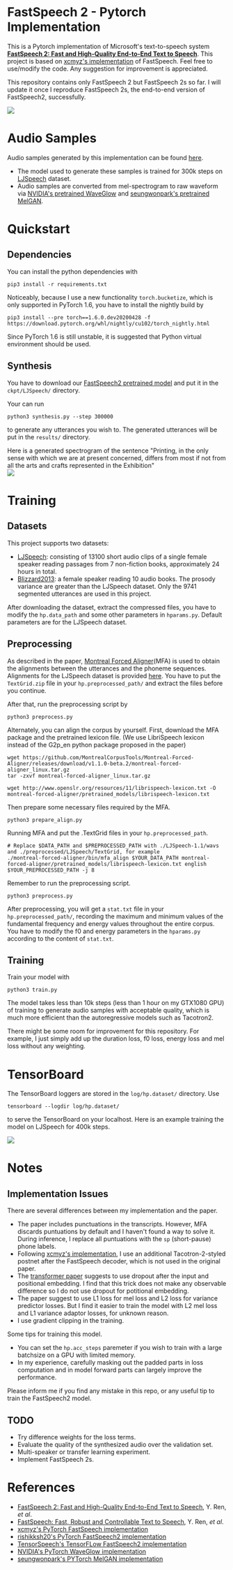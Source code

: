 # FastSpeech 2 - Pytorch Implementation

This is a Pytorch implementation of Microsoft's text-to-speech system [**FastSpeech 2: Fast and High-Quality End-to-End Text to Speech**](https://arxiv.org/abs/2006.04558). This project is based on [xcmyz's implementation](https://github.com/xcmyz/FastSpeech) of FastSpeech. Feel free to use/modify the code. Any suggestion for improvement is appreciated.

This repository contains only FastSpeech 2 but FastSpeech 2s so far. I will update it once I reproduce FastSpeech 2s, the end-to-end version of FastSpeech2, successfully.

![](./model.png)

# Audio Samples
Audio samples generated by this implementation can be found [here](https://ming024.github.io/FastSpeech2/).  
- The model used to generate these samples is trained for 300k steps on [LJSpeech](https://keithito.com/LJ-Speech-Dataset/) dataset.
- Audio samples are converted from mel-spectrogram to raw waveform via [NVIDIA's pretrained WaveGlow](https://github.com/NVIDIA/waveglow) and [seungwonpark's pretrained MelGAN](https://github.com/seungwonpark/melgan).

# Quickstart

## Dependencies
You can install the python dependencies with
```
pip3 install -r requirements.txt
```
Noticeably, because I use a new functionality ``torch.bucketize``, which is only supported in PyTorch 1.6, you have to install the nightly build by
```
pip3 install --pre torch==1.6.0.dev20200428 -f https://download.pytorch.org/whl/nightly/cu102/torch_nightly.html
```

Since PyTorch 1.6 is still unstable, it is suggested that Python virtual environment should be used.

## Synthesis

You have to download our [FastSpeech2 pretrained model](https://drive.google.com/file/d/1jXNDPMt1ybTN97_MztoTFyrPIthoQuSO/view?usp=sharing) and put it in the ``ckpt/LJSpeech/`` directory.

Your can run
```
python3 synthesis.py --step 300000
```
to generate any utterances you wish to. The generated utterances will be put in the ``results/`` directory.

Here is a generated spectrogram of the sentence "Printing, in the only sense with which we are at present concerned, differs from most if not from all the arts and crafts represented in the Exhibition"  
![](./synth/LJSpeech/step_300000.png)

# Training

## Datasets
This project supports two datasets:
- [LJSpeech](https://keithito.com/LJ-Speech-Dataset/): consisting of 13100 short audio clips of a single female speaker reading passages from 7 non-fiction books, approximately 24 hours in total.
- [Blizzard2013](http://www.cstr.ed.ac.uk/projects/blizzard/2013/lessac_blizzard2013/): a female speaker reading 10 audio books. The prosody variance are greater than the LJSpeech dataset. Only the 9741 segmented utterances are used in this project.

After downloading the dataset, extract the compressed files, you have to modify the ``hp.data_path`` and some other parameters in ``hparams.py``. Default parameters are for the LJSpeech dataset.

## Preprocessing

As described in the paper, [Montreal Forced Aligner](https://montreal-forced-aligner.readthedocs.io/en/latest/)(MFA) is used to obtain the alignments between the utterances and the phoneme sequences. Alignments for the LJSpeech dataset is provided [here](https://drive.google.com/file/d/1ukb8o-SnqhXCxq7drI3zye3tZdrGvQDA/view?usp=sharing). You have to put the ``TextGrid.zip`` file in your ``hp.preprocessed_path/`` and extract the files before you continue.

After that, run the preprocessing script by
```
python3 preprocess.py
```

Alternately, you can align the corpus by yourself. First, download the MFA package and the pretrained lexicon file. (We use LibriSpeech lexicon instead of the G2p\_en python package proposed in the paper)

```
wget https://github.com/MontrealCorpusTools/Montreal-Forced-Aligner/releases/download/v1.1.0-beta.2/montreal-forced-aligner_linux.tar.gz
tar -zxvf montreal-forced-aligner_linux.tar.gz

wget http://www.openslr.org/resources/11/librispeech-lexicon.txt -O montreal-forced-aligner/pretrained_models/librispeech-lexicon.txt
```

Then prepare some necessary files required by the MFA.

```
python3 prepare_align.py
```

Running MFA and put the .TextGrid files in your ``hp.preprocessed_path``.
```
# Replace $DATA_PATH and $PREPROCESSED_PATH with ./LJSpeech-1.1/wavs and ./preprocessed/LJSpeech/TextGrid, for example
./montreal-forced-aligner/bin/mfa_align $YOUR_DATA_PATH montreal-forced-aligner/pretrained_models/librispeech-lexicon.txt english $YOUR_PREPROCESSED_PATH -j 8
```

Remember to run the preprocessing script.
```
python3 preprocess.py
```

After preprocessing, you will get a ``stat.txt`` file in your ``hp.preprocessed_path/``, recording the maximum and minimum values of the fundamental frequency and energy values throughout the entire corpus. You have to modify the f0 and energy parameters in the ``hparams.py`` according to the content of ``stat.txt``.

## Training

Train your model with
```
python3 train.py
```

The model takes less than 10k steps (less than 1 hour on my GTX1080 GPU) of training to generate audio samples with acceptable quality, which is much more efficient than the autoregressive models such as Tacotron2.

There might be some room for improvement for this repository. For example, I just simply add up the duration loss, f0 loss, energy loss and mel loss without any weighting.

# TensorBoard

The TensorBoard loggers are stored in the ``log/hp.dataset/`` directory. Use
```
tensorboard --logdir log/hp.dataset/
```
to serve the TensorBoard on your localhost. Here is an example training the model on LJSpeech for 400k steps.

![](./tensorboard.png)

# Notes

## Implementation Issues

There are several differences between my implementation and the paper.
- The paper includes punctuations in the transcripts. However, MFA discards puntuations by default and I haven't found a way to solve it. During inference, I replace all puntuations with the ``sp`` (short-pause) phone labels.
- Following [xcmyz's implementation](https://github.com/xcmyz/FastSpeech), I use an additional Tacotron-2-styled postnet after the FastSpeech decoder, which is not used in the original paper.
- The [transformer paper](https://arxiv.org/abs/1706.03762) suggests to use dropout after the input and positional embedding. I find that this trick does not make any observable difference so I do not use dropout for potitional embedding.
- The paper suggest to use L1 loss for mel loss and L2 loss for variance predictor losses. But I find it easier to train the model with L2 mel loss and L1 variance adaptor losses, for unknown reason.
- I use gradient clipping in the training.

Some tips for training this model.
- You can set the ``hp.acc_steps`` paremeter if you wish to train with a large batchsize on a GPU with limited memory.
- In my experience, carefully masking out the padded parts in loss computation and in model forward parts can largely improve the performance.

Please inform me if you find any mistake in this repo, or any useful tip to train the FastSpeech2 model.

## TODO
- Try difference weights for the loss terms.
- Evaluate the quality of the synthesized audio over the validation set.
- Multi-speaker or transfer learning experiment.
- Implement FastSpeech 2s.

# References
- [FastSpeech 2: Fast and High-Quality End-to-End Text to Speech](https://arxiv.org/abs/2006.04558), Y. Ren, *et al*.
- [FastSpeech: Fast, Robust and Controllable Text to Speech](https://arxiv.org/abs/1905.09263), Y. Ren, *et al*.
- [xcmyz's PyTorch FastSpeech implementation](https://github.com/xcmyz/FastSpeech)
- [rishikksh20's PyTorch FastSpeech2 implementation](https://github.com/rishikksh20/FastSpeech2)
- [TensorSpeech's TensorFLow FastSpeech2 implementation](https://github.com/TensorSpeech/TensorflowTTS)
- [NVIDIA's PyTorch WaveGlow implementation](https://github.com/NVIDIA/waveglow)
- [seungwonpark's PYTorch MelGAN implementation](https://github.com/seungwonpark/melgan)
